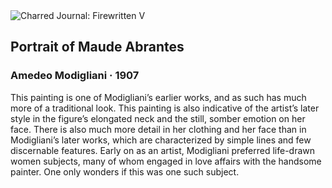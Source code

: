 <div class="artwork-of-the-day">
  <div class="container">
    <div class="img-wrapper">
      <img
        src="https://uploads4.wikiart.org/images/amedeo-modigliani/portrait-of-maude-abrantes-1907(1).jpg"
        alt="Charred Journal: Firewritten V" />
    </div>
    <div class="artwork-detail">
      <div class="artwork-origin"> 
        <h2 class="artwork-name">Portrait of Maude Abrantes</h2>
        <h3 class="artist">
          Amedeo Modigliani
                    ·  1907
        </h3>
      </div>
      <p class="description">
        <span class="artwork-description-text ng-binding" ng-bind-html="viewModel.ArtworkOfTheDay.Description | unsafe">This painting is one of Modigliani’s earlier works, and as such has much more of a traditional look. This painting is also indicative of the artist’s later style in the figure’s elongated neck and the still, somber emotion on her face. There is also much more detail in her clothing and her face than in Modigliani’s later works, which are characterized by simple lines and few discernable features. Early on as an artist, Modigliani preferred life-drawn women subjects, many of whom engaged in love affairs with the handsome painter. One only wonders if this was one such subject. </span>
                        <div class="text-shadow-container" ng-show="showShadow" style=""></div>
      </p>
    </div>
  </div>

</div>
